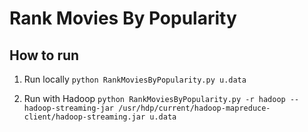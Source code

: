 # Rank Movies By Popularity
## How to run
1. Run locally
	``` python RankMoviesByPopularity.py u.data ```

2. Run with Hadoop
	```python RankMoviesByPopularity.py -r hadoop --hadoop-streaming-jar /usr/hdp/current/hadoop-mapreduce-client/hadoop-streaming.jar u.data```